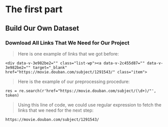# The first part
## Build Our Own Dataset
### Download All Links That We Need for Our Project

> Here is one example of links that we got before:

`<div data-v-3e982be2="" class="list-wp"><a data-v-2c455d87="" data-v-3e982be2="" target="_blank" href="https://movie.douban.com/subject/1291543/" class="item">`

> Here is the example of our preprocessing procedure:

`res = re.search(r'href="https://movie.douban.com/subject/(\d+)/"', token)`

> Using this line of code, we could use regular expression to fetch the links that we need for the next step:

`https://movie.douban.com/subject/1291543/`
